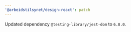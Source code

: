```yaml
---
'@arbeidstilsynet/design-react': patch
---
```


Updated dependency `@testing-library/jest-dom` to `6.8.0`.
